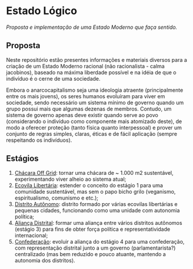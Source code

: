 # Estado Lógico

*Proposta e implementação de uma Estado Moderno que faça sentido.*


## Proposta

Neste repositório estão presentes informações e materiais diversos para a criação de um Estado Moderno racional (não racionalista - calma jacobinos), baseado na máxima liberdade possível e na idéia de que o indivíduo é o cerne de uma sociedade.

Embora o anarcocapitalismo seja uma ideologia atraente (principalmente entre os mais jovens), os seres humanos evoluíram para viver em sociedade, sendo necessário um sistema mínimo de governo quando um grupo possui mais que algumas dezenas de membros. Contudo, um sistema de governo apenas deve existir quando serve ao povo (considerando o indivíduo como componente mais atomizado deste), de modo a oferecer proteção (tanto física quanto interpessoal) e prover um conjunto de regras simples, claras, éticas e de fácil aplicação (sempre respeitando os indivíduos).


## Estágios

1. [Chácara Off Grid](https://github.com/Estado-Logico/chacara-offgrid): tornar uma chácara de ~ 1.000 m2 sustentável, experimentando viver alheio ao sistema atual;
2. [Ecovila Libertária](https://github.com/Estado-Logico/ecovila-libertaria): estender o conceito do estágio 1 para uma comunidade sustentável, mas sem o papo bicho grilo (veganismo, espiritualismo, comunismo e etc.);
3. [Distrito Autônomo](https://github.com/Estado-Logico/distrito-autonomo): distrito formado por várias ecovilas libertárias e pequenas cidades, funcionando como uma unidade com autonomia política;
4. [Aliança Distrital](https://github.com/Estado-Logico/alianca-distrital): formar uma aliança entre vários distritos autônomos (estágio 3) para fins de obter força política e representatividade internacional;
5. [Confederação](https://github.com/Estado-Logico/confederacao): evoluir a aliança do estágio 4 para uma confederação, com representação distrital junto a um governo (parlamentarista?) centralizado (mas bem reduzido e pouco atuante, mantendo a autonomia dos distritos).
